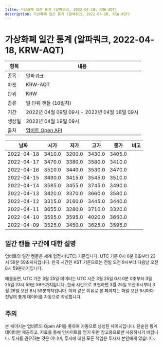 ```yaml
---
title: 가상화폐 일간 통계 (알파쿼크, 2022-04-18, KRW-AQT)
description: 가상화폐 일간 통계 (알파쿼크, 2022-04-18, KRW-AQT)
---
```



가상화폐 일간 통계 (알파쿼크, 2022-04-18, KRW-AQT)
===

|항목|내용|
|--|--|
|종목|알파쿼크|
|마켓|KRW-AQT|
|단위|KRW|
|종류|일 단위 캔들 (10일치)|
|기간|2022년 04월 09일 09시 - 2022년 04월 18일 09시|
|생성일|2022년 04월 19일 09시|
|출처|[업비트 Open API](https://docs.upbit.com)|


|날짜|시가|저가|고가|종가|비고|
|--|--|--|--|--|--|
|2022-04-18|3410.0|3200.0|3430.0|3405.0|    |
|2022-04-17|3470.0|3380.0|3580.0|3410.0|    |
|2022-04-16|3510.0|3440.0|3530.0|3470.0|    |
|2022-04-15|3490.0|3415.0|3545.0|3510.0|    |
|2022-04-14|3585.0|3455.0|3745.0|3490.0|    |
|2022-04-13|3420.0|3370.0|3660.0|3580.0|    |
|2022-04-12|3315.0|3160.0|3445.0|3440.0|    |
|2022-04-11|3655.0|3280.0|3710.0|3320.0|    |
|2022-04-10|3595.0|3595.0|4020.0|3650.0|    |
|2022-04-09|3525.0|3450.0|3625.0|3595.0|    |


일간 캔들 구간에 대한 설명
---


업비트의 일간 캔들은 세계 협정시(UTC) 기준입니다. 
UTC 기준 0시 0분 0초부터 23시 59분 59초까지입니다. 
한국 시간인 KST 기준으로는 전일 오전 9시부터 다음날 오전 8시 59분까지입니다. 


예를들면, UTC 기준 3월 25일 데이터는 UTC 시준 3월 25일 0시 0분 0초부터 3월 25일 23시 59분 59초까지입니다. 
한국 시간으로 표현하면 3월 25일 오전 9시부터 3월 26일 오전 8시 59분까지입니다. 
이와 같은 이유로 본 페이지는 매일 오전 9시마다 전날의 통계 데이터를 자동으로 작성합니다. 


주의
---


본 페이지는 업비트의 Open API를 통하여 자동으로 생성된 페이지입니다. 
단순한 통계 데이터만 제공하고, 자료를 통해 인사이트를 얻기 위한 참고용으로만 사용하시기 바랍니다. 
투자를 권유하는 것은 아니며, 투자에 대한 모든 책임은 투자자 본인에게 있습니다. 
